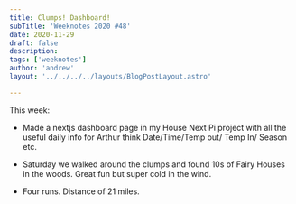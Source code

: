 ```yaml
---
title: Clumps! Dashboard!
subTitle: 'Weeknotes 2020 #48'
date: 2020-11-29
draft: false
description:
tags: ['weeknotes']
author: 'andrew'
layout: '../../../../layouts/BlogPostLayout.astro'

---
```

This week:

- Made a nextjs dashboard page in my House Next Pi project with all the useful daily info for Arthur think Date/Time/Temp out/ Temp In/ Season etc.

- Saturday we walked around the clumps and found 10s of Fairy Houses in the woods. Great fun but super cold in the wind.

- Four runs. Distance of 21 miles.



